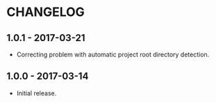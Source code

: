 CHANGELOG
=========


1.0.1 - 2017-03-21
------------------

* Correcting problem with automatic project root directory detection.


1.0.0 - 2017-03-14
------------------

* Initial release.

